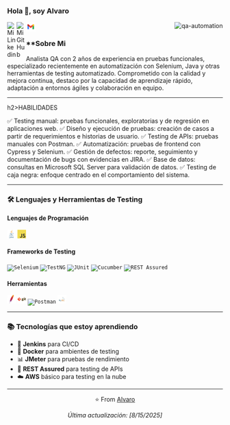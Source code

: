 <h3 title="hehehe"> Hola 👋, soy Alvaro </h3>

<p><img align="right" src="https://github.com/Adam-pw/Adam-pw/blob/main/animation_500_kxa883sd.gif" alt="qa-automation" /></p>

<a href="https://www.linkedin.com/in/csilvaign/">
  <img align="left" alt="Mi Linkedin" width="22px" src="https://raw.githubusercontent.com/rahuldkjain/github-profile-readme-generator/master/src/images/icons/Social/linked-in-alt.svg" />
</a>
<a href="https://github.com/csilvaignacio">
  <img align="left" alt="Mi GitHub" width="22px" src="https://raw.githubusercontent.com/rahuldkjain/github-profile-readme-generator/master/src/images/icons/Social/github.svg" />
</a>
<a href="mailto:csilvaignacio1@gmail.com">
  <img align="left" alt="Mi Email" width="22px" src="https://raw.githubusercontent.com/edent/SuperTinyIcons/master/images/svg/gmail.svg" />
</a>
<br />

### **Sobre Mi

Analista QA con 2 años de experiencia en pruebas funcionales, especializado recientemente en automatización con Selenium, Java y otras herramientas de testing automatizado. Comprometido con la calidad y mejora continua, destaco por la capacidad de aprendizaje rápido, adaptación a entornos ágiles y colaboración en equipo.

---
h2>HABILIDADES</h2>

✅ Testing manual: pruebas funcionales, exploratorias y de regresión en aplicaciones web.
✅ Diseño y ejecución de pruebas: creación de casos a partir de requerimientos e historias de usuario.
✅ Testing de APIs: pruebas manuales con Postman.
✅ Automatización: pruebas de frontend con Cypress y Selenium.
✅ Gestión de defectos: reporte, seguimiento y documentación de bugs con evidencias en JIRA.
✅ Base de datos: consultas en Microsoft SQL Server para validación de datos.
✅ Testing de caja negra: enfoque centrado en el comportamiento del sistema.

---

### **🛠️ Lenguajes y Herramientas de Testing**

#### **Lenguajes de Programación**
<p>
  <code><img height="20" src="https://raw.githubusercontent.com/github/explore/80688e429a7d4ef2fca1e82350fe8e3517d3494d/topics/java/java.png" alt="Java"></code>
  <code><img height="20" src="https://raw.githubusercontent.com/github/explore/80688e429a7d4ef2fca1e82350fe8e3517d3494d/topics/javascript/javascript.png" alt="JavaScript"></code>
</p>

#### **Frameworks de Testing**
<p>
  <code><img height="20" src="https://www.selenium.dev/images/selenium_logo_square_green.png" alt="Selenium"></code>
  <code><img height="20" src="https://avatars.githubusercontent.com/u/12528662?s=20&v=4" alt="TestNG"></code>
  <code><img height="20" src="https://avatars.githubusercontent.com/u/320565?s=20&v=4" alt="JUnit"></code>
  <code><img height="20" src="https://avatars.githubusercontent.com/u/320565?s=20&v=4" alt="Cucumber"></code>
  <code><img height="20" src="https://rest-assured.io/img/logo-transparent.png" alt="REST Assured"></code>
</p>

#### **Herramientas**
<p>
  <code><img height="20" src="https://raw.githubusercontent.com/github/explore/80688e429a7d4ef2fca1e82350fe8e3517d3494d/topics/maven/maven.png" alt="Maven"></code>
  <code><img height="20" src="https://raw.githubusercontent.com/github/explore/80688e429a7d4ef2fca1e82350fe8e3517d3494d/topics/git/git.png" alt="Git"></code>
  <code><img height="20" src="https://www.vectorlogo.zone/logos/getpostman/getpostman-icon.svg" alt="Postman"></code>
  <code><img height="20" src="https://raw.githubusercontent.com/github/explore/80688e429a7d4ef2fca1e82350fe8e3517d3494d/topics/mysql/mysql.png" alt="SQL"></code>
</p>

---

### **📚 Tecnologías que estoy aprendiendo**

- 🔧 **Jenkins** para CI/CD
- 🐳 **Docker** para ambientes de testing
- 📊 **JMeter** para pruebas de rendimiento
- 🔄 **REST Assured** para testing de APIs
- ☁️ **AWS** básico para testing en la nube

---

<p align="center">
  ⭐️ From <a href="https://github.com/csilvaignacio">Alvaro</a>
</p>

<p align="center">
  <i>Última actualización: [8/15/2025]</i>
</p>
